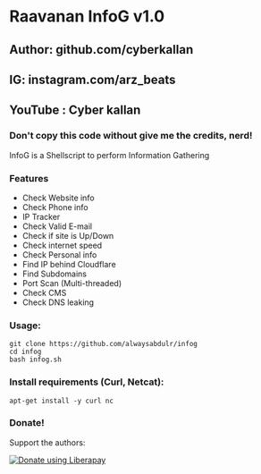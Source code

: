 # Raavanan InfoG v1.0
## Author: github.com/cyberkallan
## IG: instagram.com/arz_beats
## YouTube : Cyber kallan
### Don't copy this code without give me the credits, nerd! 

InfoG is a Shellscript to perform Information Gathering 


### Features

- Check Website info
- Check Phone info
- IP Tracker
- Check Valid E-mail
- Check if site is Up/Down
- Check internet speed
- Check Personal info
- Find IP behind Cloudflare
- Find Subdomains
- Port Scan (Multi-threaded)
- Check CMS
- Check DNS leaking


### Usage:
```
git clone https://github.com/alwaysabdulr/infog
cd infog
bash infog.sh
```

### Install requirements (Curl, Netcat):

```
apt-get install -y curl nc
```

### Donate!
Support the authors:

<noscript><a href="https://liberapay.com/thelinuxchoice/donate"><img alt="Donate using Liberapay" src="https://liberapay.com/assets/widgets/donate.svg"></a></noscript>
